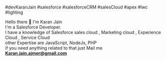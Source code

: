#devKaranJain #salesforce #salesforceCRM #salesCloud #apex #lwc #lighting 

Hello there 👋 I'm Karan Jain <br>
I'm a Salesforce Developer.<br>
I have a knowledge of Salesforce sales cloud , Marketing cloud , Experience Cloud , Service Cloud <br>
other Expertise are JavaScript, NodeJs, PHP<br>
if you need anything related to that  just Mail me <b>Karan.jain.ajmer@gmail.com</b> 
